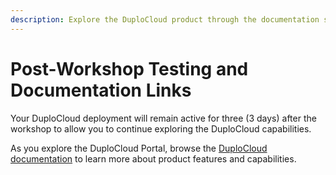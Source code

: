 ```yaml
---
description: Explore the DuploCloud product through the documentation set
---
```


# Post-Workshop Testing and Documentation Links

Your DuploCloud deployment will remain active for three (3 days) after the workshop to allow you to continue exploring the DuploCloud capabilities.&#x20;

As you explore the DuploCloud Portal, browse the [DuploCloud documentation](../../../) to learn more about product features and capabilities.
